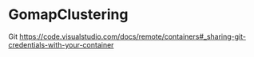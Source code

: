 # GomapClustering

Git
https://code.visualstudio.com/docs/remote/containers#_sharing-git-credentials-with-your-container